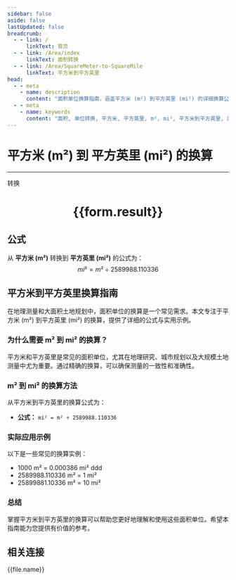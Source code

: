 ```yaml
---
sidebar: false
aside: false
lastUpdated: false
breadcrumb:
  - - link: /
      linkText: 首页
  - - link: /Area/index
      linkText: 面积转换
  - - link: /Area/SquareMeter-to-SquareMile
      linkText: 平方米到平方英里
head:
  - - meta
    - name: description
      content: "面积单位换算指南，涵盖平方米 (m²) 到平方英里 (mi²) 的详细换算公式与说明。"
  - - meta
    - name: keywords
      content: "面积, 单位转换, 平方米, 平方英里, m², mi², 平方米到平方英里, 面积转换指南"
---
```

# 平方米 (m²) 到 平方英里 (mi²) 的换算
---
<script setup>
import { onMounted, reactive, inject, ref } from 'vue'
import { NButton, NForm, NFormItem, NInput, NInputNumber, NSelect, NCard, useMessage,NGrid ,NGi } from 'naive-ui'
import { defineClientComponent } from 'vitepress'
import { Area } from '../../files';

const convert = inject('convert')

const form = reactive({
  number: null,
  result: '',
})

const convertHandler = () => {
  if (form.number !== null && !isNaN(form.number)) {
    const convertedValue = parseFloat(form.number) / 2589988.110336
    form.result = `${form.number}m² = ${convertedValue.toFixed(6)}mi²`
  } else {
    form.result = '请输入有效的数值。'
  }
}
</script>

<n-form size="large" :model="form">
  <n-form-item label="平方米 (m²)">
    <n-input-number v-model:value="form.number" placeholder="输入平方米" style="width: 100%" />
  </n-form-item>
  <n-form-item>
    <n-button type="primary" @click="convertHandler" block>转换</n-button>
  </n-form-item>
</n-form>

<n-card  embedded :bordered="false" hoverable>
  <div  style="text-align:center">
    <h1>{{form.result}}</h1>
  </div>
</n-card>

## 公式

从 **平方米 (m²)** 转换到 **平方英里 (mi²)** 的公式为：
$$ mi² = m² \div 2589988.110336 $$

## 平方米到平方英里换算指南

在地理测量和大面积土地规划中，面积单位的换算是一个常见需求。本文专注于平方米 (m²) 到平方英里 (mi²) 的换算，提供了详细的公式与实用示例。

### 为什么需要 m² 到 mi² 的换算？

平方米和平方英里是常见的面积单位，尤其在地理研究、城市规划以及大规模土地测量中尤为重要。通过精确的换算，可以确保测量的一致性和准确性。

### m² 到 mi² 的换算方法

从平方米到平方英里的换算公式为：

- **公式：** `mi² = m² ÷ 2589988.110336`

### 实际应用示例

以下是一些常见的换算实例：

- 1000 m² = 0.000386 mi²
ddd
- 2589988.110336 m² = 1 mi²
- 25899881.10336 m² = 10 mi²

### 总结

掌握平方米到平方英里的换算可以帮助您更好地理解和使用这些面积单位。希望本指南能为您提供有价值的参考。

## 相关连接
<n-grid x-gap="12" :cols="3">
  <n-gi v-for="(file, index) in Area" :key="index">
    <n-button
      text
      tag="a"
      :href="file.path"
      type="primary"
    >
      {{file.name}}
    </n-button>
  </n-gi>
</n-grid>